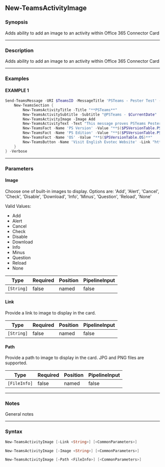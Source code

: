 New-TeamsActivityImage
----------------------




### Synopsis
Adds ability to add an image to an activity within Office 365 Connector Card



---


### Description

Adds ability to add an image to an activity within Office 365 Connector Card



---


### Examples
#### EXAMPLE 1
```PowerShell
Send-TeamsMessage -URI $TeamsID -MessageTitle 'PSTeams - Pester Test' -MessageText "This text will show up" -Color DodgerBlue {
    New-TeamsSection {
        New-TeamsActivityTitle -Title "**PSTeams**"
        New-TeamsActivitySubtitle -Subtitle "@PSTeams - $CurrentDate"
        New-TeamsActivityImage -Image Add
        New-TeamsActivityText -Text "This message proves PSTeams Pester test passed properly."
        New-TeamsFact -Name 'PS Version' -Value "**$($PSVersionTable.PSVersion)**"
        New-TeamsFact -Name 'PS Edition' -Value "**$($PSVersionTable.PSEdition)**"
        New-TeamsFact -Name 'OS' -Value "**$($PSVersionTable.OS)**"
        New-TeamsButton -Name 'Visit English Evotec Website' -Link "https://evotec.xyz"
    }
} -Verbose
```



---


### Parameters
#### **Image**

Choose one of built-in images to display. Options are: 'Add', 'Alert', 'Cancel', 'Check', 'Disable', 'Download', 'Info', 'Minus', 'Question', 'Reload', 'None'



Valid Values:

* Add
* Alert
* Cancel
* Check
* Disable
* Download
* Info
* Minus
* Question
* Reload
* None






|Type      |Required|Position|PipelineInput|
|----------|--------|--------|-------------|
|`[String]`|false   |named   |false        |



#### **Link**

Provide a link to image to display in the card.






|Type      |Required|Position|PipelineInput|
|----------|--------|--------|-------------|
|`[String]`|false   |named   |false        |



#### **Path**

Provide a path to image to display in the card. JPG and PNG files are supported.






|Type        |Required|Position|PipelineInput|
|------------|--------|--------|-------------|
|`[FileInfo]`|false   |named   |false        |





---


### Notes
General notes



---


### Syntax
```PowerShell
New-TeamsActivityImage [-Link <String>] [<CommonParameters>]
```
```PowerShell
New-TeamsActivityImage [-Image <String>] [<CommonParameters>]
```
```PowerShell
New-TeamsActivityImage [-Path <FileInfo>] [<CommonParameters>]
```
